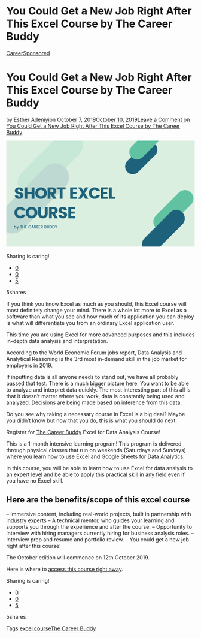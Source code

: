 # You Could Get a New Job Right After This Excel Course by The Career Buddy

[Career](https://estheradeniyi.com/category/career/)[Sponsored](https://estheradeniyi.com/category/sponsored/)
# You Could Get a New Job Right After This Excel Course by The Career Buddy

by [Esther Adeniyi](https://estheradeniyi.com/author/esther-adeniyi/)on [October 7, 2019October 10, 2019](https://estheradeniyi.com/excel-course-the-career-buddy/)[Leave a Comment on You Could Get a New Job Right After This Excel Course by The Career Buddy](https://estheradeniyi.com/excel-course-the-career-buddy/#respond)

![Short excel course by the career buddy](images\short-excel-course-by-the-career-buddy-3.png)

Sharing is caring!

- [0](https://www.facebook.com/sharer/sharer.php?u=https%3A%2F%2Festheradeniyi.com%2Fexcel-course-the-career-buddy%2F&amp;t=You%20Could%20Get%20a%20New%20Job%20Right%20After%20This%20Excel%20Course%20by%20The%20Career%20Buddy)
- [0](https://twitter.com/intent/tweet?text=You%20Could%20Get%20a%20New%20Job%20Right%20After%20This%20Excel%20Course%20by%20The%20Career%20Buddy&amp;url=https%3A%2F%2Festheradeniyi.com%2Fexcel-course-the-career-buddy%2F)
- [5](#)

5shares

If you think you know Excel as much as you should, this Excel course will most definitely change your mind. There is a whole lot more to Excel as a software than what you see and how much of its application you can deploy is what will differentiate you from an ordinary Excel application user.

This time you are using Excel for more advanced purposes and this includes in-depth data analysis and interpretation.

According to the World Economic Forum jobs report, Data Analysis and Analytical Reasoning is the 3rd most in-demand skill in the job market for employers in 2019.

If inputting data is all anyone needs to stand out, we have all probably passed that test. There is a much bigger picture here. You want to be able to analyze and interpret data quickly. The most interesting part of this all is that it doesn&#x2019;t matter where you work, data is constantly being used and analyzed. Decisions are being made based on inference from this data.

Do you see why taking a necessary course in Excel is a big deal? Maybe you didn&#x2019;t know but now that you do, this is what you should do next.

Register for [The Career Buddy](https://thecareerbuddy.com/) Excel for Data Analysis Course!

This is a 1-month intensive learning program! This program is delivered through physical classes that run on weekends (Saturdays and Sundays) where you learn how to use Excel and Google Sheets for Data Analytics.

In this course, you will be able to learn how to use Excel for data analysis to an expert level and be able to apply this practical skill in any field even if you have no Excel skill.

## Here are the benefits/scope of this excel course

&#x2013; Immersive content, including real-world projects, built in partnership with industry experts
 &#x2013; A technical mentor, who guides your learning and supports you through the experience and after the course.
 &#x2013; Opportunity to interview with hiring managers currently hiring for business analysis roles.
 &#x2013; Interview prep and resume and portfolio review.
 &#x2013; You could get a new job right after this course!

The October edition will commence on 12th October 2019.

Here is where to [access this course right away](https://docs.google.com/forms/d/e/1FAIpQLSf-QUI28SrKQekcniYlbsonwPPBMD09pehoOF9YNlXefAOF3g/viewform).

Sharing is caring!

- [0](https://www.facebook.com/sharer/sharer.php?u=https%3A%2F%2Festheradeniyi.com%2Fexcel-course-the-career-buddy%2F&amp;t=You%20Could%20Get%20a%20New%20Job%20Right%20After%20This%20Excel%20Course%20by%20The%20Career%20Buddy)
- [0](https://twitter.com/intent/tweet?text=You%20Could%20Get%20a%20New%20Job%20Right%20After%20This%20Excel%20Course%20by%20The%20Career%20Buddy&amp;url=https%3A%2F%2Festheradeniyi.com%2Fexcel-course-the-career-buddy%2F)
- [5](#)

5shares

Tags:[excel course](https://estheradeniyi.com/tag/excel-course/)[The Career Buddy](https://estheradeniyi.com/tag/the-career-buddy/)
